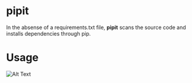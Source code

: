# pipit
In the absense of a requirements.txt file, **pipit** scans the source code and installs dependencies through pip.

# Usage
![Alt Text](https://i.imgur.com/YiVC26P.gif)
